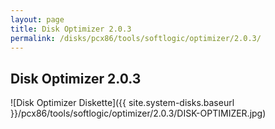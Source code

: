 ```yaml
---
layout: page
title: Disk Optimizer 2.0.3
permalink: /disks/pcx86/tools/softlogic/optimizer/2.0.3/
---
```


Disk Optimizer 2.0.3
--------------------

![Disk Optimizer Diskette]({{ site.system-disks.baseurl }}/pcx86/tools/softlogic/optimizer/2.0.3/DISK-OPTIMIZER.jpg)
